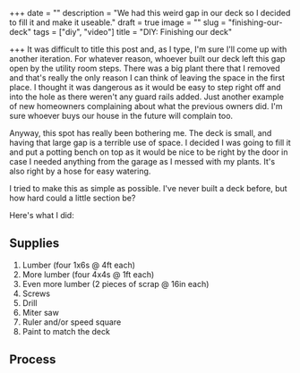 +++
date = ""
description = "We had this weird gap in our deck so I decided to fill it and make it useable."
draft = true
image = ""
slug = "finishing-our-deck"
tags = ["diy", "video"]
title = "DIY: Finishing our deck"

+++
It was difficult to title this post and, as I type, I'm sure I'll come up with another iteration. For whatever reason, whoever built our deck left this gap open by the utility room steps. There was a big plant there that I removed and that's really the only reason I can think of leaving the space in the first place. I thought it was dangerous as it would be easy to step right off and into the hole as there weren't any guard rails added. Just another example of new homeowners complaining about what the previous owners did. I'm sure whoever buys our house in the future will complain too.

Anyway, this spot has really been bothering me. The deck is small, and having that large gap is a terrible use of space. I decided I was going to fill it and put a potting bench on top as it would be nice to be right by the door in case I needed anything from the garage as I messed with my plants. It's also right by a hose for easy watering.

I tried to make this as simple as possible. I've never built a deck before, but how hard could a little section be?

Here's what I did:

## Supplies

1. Lumber (four 1x6s @ 4ft each)
2. More lumber (four 4x4s @ 1ft each)
3. Even more lumber (2 pieces of scrap @ 16in each)
4. Screws
5. Drill
6. Miter saw
7. Ruler and/or speed square
8. Paint to match the deck

## Process